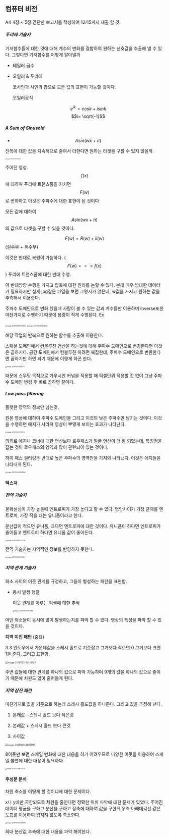 ## 컴퓨터 비전

A4 4장 ~ 5장 간단한 보고서를 작성하여 12/15까지 제출 할 것.

##### 푸리에 기술자

기저함수들에 대한 것에 대해 계수의 변화를 결합하여 원하는 신호값을 추출해 낼 수 있다. 그렇다면 기저함수를 어떻게 알아낼까

- 테일러 급수

- 오일러 & 푸리에

  코사인과 사인의 합으로 모든 값의 표현이 가능할 것이다. 

  오일러공식

  $$e^{ik}=cosk+isink $$    $$i= \sqrt{-1}$$

##### A Sum of Sinusoid

- $$Asin(wx+\pi)$$

진폭에 대한 값을 지속적으로 줄여서 더한다면 원하는 타겟을 구할 수 있지 않을까.

<img src="image/image-20191125135132902.png" alt="image-20191125135132902" style="zoom:25%;" />

주어진 영상 $$f(x)$$ 에 대하여 푸리에 트랜스폼을 거치면 $$F(w)$$ 로 변화하고 이것은 주파수에 대한 표현이 된 것이다

모든 값에 대하여  $$Asin(wx+\pi)$$ 의 값으로 타겟을 구할 수 있을 것이다. 

$$F(w) = R(w)+il(w)$$ (실수부 + 허수부)

이것은 반대로 복원이 가능하다. ($$F(w) ==> f(x)$$) 푸리에 트랜스폼에 대한 반대 수행. 

이 반대방향 수행을 가지고 압축에 대한 원리를 논할 수 있다. 본래 매우 방대한 데이터가 필요하지만 실제 jpg같은 파일을 보면 그렇지가 않은데, w값을 가지고 원하는 값을 추측해서 이용한다. 

주파수 도메인으로 변화 헸을때 사람이 볼 수 있는 값과 계수들만 이용하며 inverse또한 마찬가지로 수행하기 때문에 용량이 적게 수행된다. Ex 

<img src="image/image-20191125140307989.png" alt="image-20191125140307989" style="zoom:33%;" />

<img src="image/image-20191125140453092.png" alt="image-20191125140453092" style="zoom:33%;" />

해당 작업의 반복으로 원하는 함수를 추출해 이용한다. 

스패셜 도메인에서 컨볼루젼 연산을 하는것에 대해 주파수 도메인으로 변경한다면 이것은 곱하기다. 공간 도메인에서 컨볼루젼 하려면 복잡한데, 주파수 도메인으로 변환한다면 곱하기만 하면 되기 때문에 이렇게 하곤 한다.

<img src="image/image-20191125141216211.png" alt="image-20191125141216211" style="zoom:33%;" />

때문에 스무딩 목적으로 가우시안 커널을 적용할 때 픽셀단위 적용할 것 없이 그냥 주파수 도메인 변경 후 바로 곱하면 끝이다. 

##### Low pass filtering

플랫한 영역의 정보만 남는것. 

원본 영상에 대하여 주파수 도메인을 그리고 이것의 낮은 주파수만 남기는 것이다.  이것을 수행하면 에지가 사라져 영상이 뿌옇게 보이는 효과가 나타난다.

<img src="image/image-20191125141710812.png" alt="image-20191125141710812" style="zoom:33%;" />

의외로 에지나 코너에 대한 연산보다 로우패스가 얼굴 연산이 더 잘 되었는데, 특징점을 잡는 것이 로우패스의 영역과 많이 관련되어 있는 것이다. 

하이 패스 필터링은 반대로 높은 주파수의 영역만을 가져와 나타낸다. 이것은 에지들을 나타내게 된다.

<img src="image/image-20191125141943439.png" alt="image-20191125141943439" style="zoom:33%;" />

#### 텍스쳐

##### 전역 기술자

불확실성이 가장 높을때 엔트로피가 가장 높다고 할 수 있다. 명암차이가 가장 클때를 엔트로피, 가장 적을 대는 유니폼이라고 한다.

분산값이 적으면 유니폼, 크다면 엔트로피에 대한 것이다. 유니폼이 하다면 엔트로피가 줄어들고 엔트로피 하다면 유니폼 값이 줄어든다.

<img src="image/image-20191125142712535.png" alt="image-20191125142712535" style="zoom:33%;" />

전역 기술자는 지역적인 정보를 반영하지 못한다.

<img src="image/image-20191125142757614.png" alt="image-20191125142757614" style="zoom:33%;" />

##### 지역 관계 기술자

화소 사이의 이웃 관계를 규정하고, 그들이 형성하는 패턴을 표현함.

- 동시 발생 행렬

  이웃 관계를 이루는 픽셀에 대한 추적

  <img src="image/image-20191125142917649.png" alt="image-20191125142917649" style="zoom:33%;" />

어떤 화소들이 동시에 많이 발생하는지를 파악 할 수 있다. 영상의 특성을 파악 할 수 있을 것이다. 

**지역 이진 패턴** (중요)

 3 3 윈도우에서 가운데값을 스레시 홀드로 기준잡고 그거보다 작으면 0 그거보다 크면 1을 준다. 그리고 표현함.

<img src="image/image-20191125143413724.png" alt="image-20191125143413724" style="zoom:50%;" />

주변 값들에 대한 관계를 하나의 값으로 파악 가능하며 9개의 값을 하나의 값으로 줄이기 때문에 차원도 많이 줄어들게 된다. 

##### 지역 삼진 패턴

마찬가지로 값을 기준으로 하는데 스레시 홀드값을 하나둔다. 그리고 값을 추정해 낸다.

1. 본래값 - 스레시 홀드 보다 작은것

2. 본래값 + 스레시 홀드 보다 큰것

3. 사이값

<img src="image/image-20191125144001195.png" alt="image-20191125144001195" style="zoom:50%;" />

8이웃만 보면 스케일 변화에 대한 대응을 하기 어려우므로 다양한 이웃을 이용하여 스케일 불변에 대한 대응이 필요하다.

<img src="image/image-20191125144130172.png" alt="image-20191125144130172" style="zoom:33%;" />

#### 주성분 분석

차원 축소를 어떻게 할 것이냐에 대한 문제이다. 

x나 y에만 국한되도록 차원을 줄인다면 정확한 위치 파악에 대한 문제가 있었다. 주어진 데이터 평균을 구하고 분산을 구하고 장축에 대하여 값을 구한뒤 우측 아래대각선 같은 도표를 이용하여 겹치지 않도록 축소한다.

<img src="image/image-20191125144355946.png" alt="image-20191125144355946" style="zoom:33%;" />

최대 분산값 추측에 대한 내용을 파악 해야한다.

